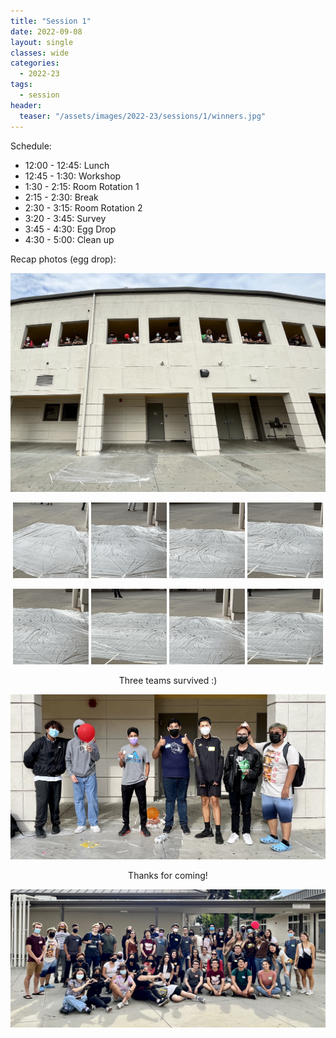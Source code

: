 ```yaml
---
title: "Session 1"
date: 2022-09-08
layout: single
classes: wide
categories:
  - 2022-23
tags:
  - session
header:
  teaser: "/assets/images/2022-23/sessions/1/winners.jpg"
---
```


Schedule:
- 12:00 - 12:45: Lunch 
- 12:45 - 1:30: Workshop
- 1:30 - 2:15: Room Rotation 1
- 2:15 - 2:30: Break
- 2:30 - 3:15: Room Rotation 2
- 3:20 - 3:45: Survey
- 3:45 - 4:30: Egg Drop
- 4:30 - 5:00: Clean up

Recap photos (egg drop):
<p align="center">
    <img src="/assets/images/2022-23/sessions/1/egg.jpg" />
</p>
<p align="center">
    <img src="/assets/images/2022-23/sessions/1/egg1.gif" width="24%" />
    <img src="/assets/images/2022-23/sessions/1/egg2.gif" width="24%" />
    <img src="/assets/images/2022-23/sessions/1/egg3.gif" width="24%" />
    <img src="/assets/images/2022-23/sessions/1/egg4.gif" width="24%" />
</p>
<p align="center">
    <img src="/assets/images/2022-23/sessions/1/egg5.gif" width="24%" />
    <img src="/assets/images/2022-23/sessions/1/egg6.gif" width="24%" />
    <img src="/assets/images/2022-23/sessions/1/egg7.gif" width="24%" />
    <img src="/assets/images/2022-23/sessions/1/egg8.gif" width="24%" />
</p>
<p align="center"> Three teams survived :) </p>
<p align="center">
    <img src="/assets/images/2022-23/sessions/1/winners.jpg" />
</p>
<p align="center"> Thanks for coming! </p>
<p align="center">
    <img src="/assets/images/2022-23/sessions/1/group.jpg" />
</p>

